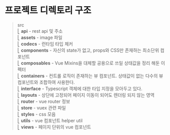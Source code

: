 # 프로젝트 디렉토리 구조

> src <br/>
⎣&nbsp;**api** - rest api 및 주소 <br/>
⎣&nbsp;**assets** - image 파일 <br/>
⎣&nbsp;**codecs** - 런타임 타입 체커 <br/>
⎣&nbsp;**components** - 자신의 state가 없고, props와 CSS만 존재하는 최소단위 컴포넌트<br/>
⎣&nbsp;**composables** - Vue Mixins을 대체할 공용으로 쓰일 상태값을 정리 해둔 이펙터<br/>
⎣&nbsp;**containers** - 컨트롤 로직이 존재하는 뷰 컴포넌트. 상태값이 없는 다수의 뷰 컴포넌트와 조합하여 사용한다.<br/>
⎣&nbsp;**interface** - Typescript 객체에 대한 타입 지정을 모아두고 있다.<br/>
⎣&nbsp;**layouts** - 상단에 고정되어 페이지 이동이 되어도 렌더링 되지 않는 영역<br/>
⎣&nbsp;**router** - vue router 정보<br/>
⎣&nbsp;**store** - vuex 관련 파일<br/>
⎣&nbsp;**styles** - css 모음<br/>
⎣&nbsp;**utils** - vue 컴포넌트 helper util<br/>
⎣&nbsp;**views** - 페이지 단위의 vue 컴포넌트<br/>
